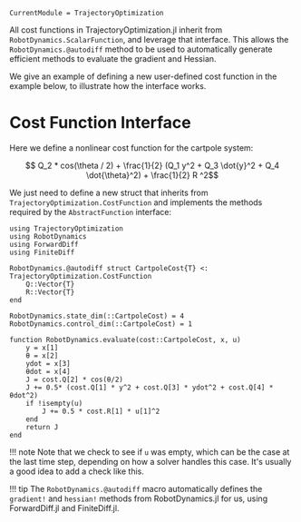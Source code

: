 ```@meta
CurrentModule = TrajectoryOptimization
```

All cost functions in TrajectoryOptimization.jl inherit from 
`RobotDynamics.ScalarFunction`, and leverage that interface. This allows 
the `RobotDynamics.@autodiff` method to be used to automatically generate
efficient methods to evaluate the gradient and Hessian. 

We give an example of defining a new user-defined cost function in the 
example below, to illustrate how the interface works.

# Cost Function Interface
Here we define a nonlinear cost function for the cartpole system:

```math
    Q_2 * cos(\theta / 2) + \frac{1}{2} (Q_1 y^2 + Q_3 \dot{y}^2 + Q_4 \dot{\theta}^2) + \frac{1}{2} R ^2
```

We just need to define a new struct that inherits from
`TrajectoryOptimization.CostFunction` and implements the methods required by the
`AbstractFunction` interface: 

```@example
using TrajectoryOptimization
using RobotDynamics
using ForwardDiff
using FiniteDiff

RobotDynamics.@autodiff struct CartpoleCost{T} <: TrajectoryOptimization.CostFunction
    Q::Vector{T}
    R::Vector{T}
end

RobotDynamics.state_dim(::CartpoleCost) = 4
RobotDynamics.control_dim(::CartpoleCost) = 1

function RobotDynamics.evaluate(cost::CartpoleCost, x, u)
    y = x[1]
    θ = x[2]
    ydot = x[3]
    θdot = x[4]
    J = cost.Q[2] * cos(θ/2)
    J += 0.5* (cost.Q[1] * y^2 + cost.Q[3] * ydot^2 + cost.Q[4] * θdot^2)
    if !isempty(u)
        J += 0.5 * cost.R[1] * u[1]^2 
    end
    return J
end
```

!!! note 
    Note that we check to see if `u` was empty, which can be the case at the
    last time step, depending on how a solver handles this case. It's usually
    a good idea to add a check like this.

!!! tip
    The `RobotDynamics.@autodiff` macro automatically defines the `gradient!`
    and `hessian!` methods from RobotDynamics.jl for us, using ForwardDiff.jl
    and FiniteDiff.jl.
